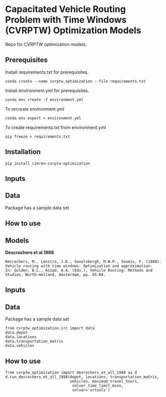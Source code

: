Capacitated Vehicle Routing Problem with Time Windows (CVRPTW) Optimization Models
====================================================

Repo for CVRPTW optimization models.

Prerequisites
-------------

Install requirements.txt for prerequisites.

```
conda create --name cvrptw_optimization --file requirements.txt
```

Install environment.yml for prerequisites.

```
conda env create -f environment.yml
```

To recreate environment.yml

```
conda env export > environment.yml
```

To create requirements.txt from environment.yml

```
pip freeze > requirements.txt
```

Installation
------------

```
pip install cimren-cvrptw-optimization
```

Inputs
------

Data
----
Package has a sample data set


How to use
----------


Models
------

**Descrochers et al.1988**

    Desrochers, M., Lenstra, J.K., Savelsbergh, M.W.P., Soumis, F. (1988).
    Vehicle routing with time windows: Optimization and approximation.
    In: Golden, B.L., Assad, A.A. (Eds.), Vehicle Routing: Methods and Studies. North-Holland, Amsterdam, pp. 65–84.

Inputs
------


Data
----
Package has a sample data set

```
from cvrptw_optimization.src import data
data.depot
data.locations
data.transportation_matrix
data.vehicles
```

How to use
----------

```
from cvrptw_optimization import desrochers_et_all_1988 as d
d.run_desrochers_et_all_1988(depot, locations, transportation_matrix,
                             vehicles, maximum_travel_hours,
                              solver_time_limit_mins,
                              solver='ortools')
```
